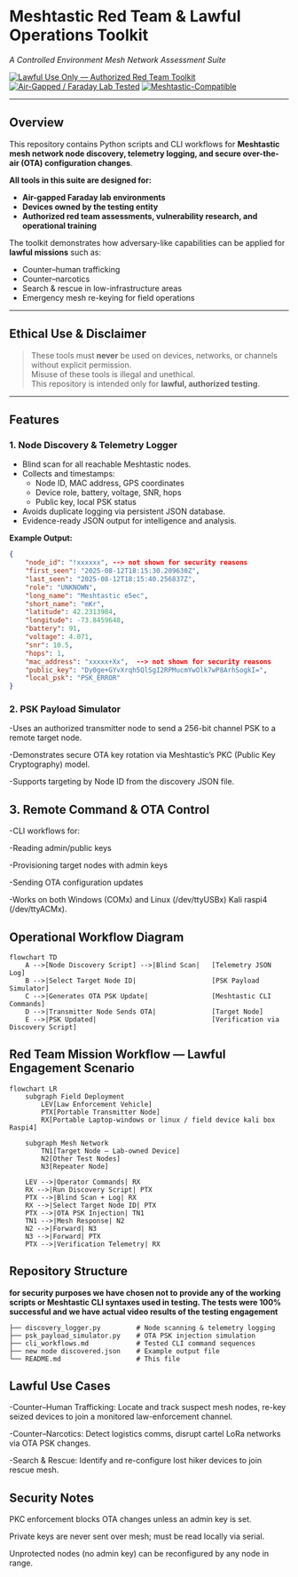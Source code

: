 # Meshtastic Red Team & Lawful Operations Toolkit  
*A Controlled Environment Mesh Network Assessment Suite*

[![Lawful Use Only — Authorized Red Team Toolkit](https://img.shields.io/badge/Lawful%20Use%20Only-Authorized%20Red%20Team%20Toolkit-red?style=for-the-badge&logo=security&logoColor=white)](#)
[![Air-Gapped / Faraday Lab Tested](https://img.shields.io/badge/Air--Gapped%20Lab-Tested-blue?style=for-the-badge&logo=hackaday&logoColor=white)](#)
[![Meshtastic-Compatible](https://img.shields.io/badge/Meshtastic-Compatible-green?style=for-the-badge&logo=meshery&logoColor=white)](#)

---

##  Overview
This repository contains Python scripts and CLI workflows for **Meshtastic mesh network node discovery, telemetry logging, and secure over-the-air (OTA) configuration changes**.

**All tools in this suite are designed for:**
- **Air-gapped Faraday lab environments**
- **Devices owned by the testing entity**
- **Authorized red team assessments, vulnerability research, and operational training**

The toolkit demonstrates how adversary-like capabilities can be applied for **lawful missions** such as:
- Counter–human trafficking
- Counter–narcotics
- Search & rescue in low-infrastructure areas
- Emergency mesh re-keying for field operations

---

## Ethical Use & Disclaimer 
> These tools must **never** be used on devices, networks, or channels without explicit permission.  
> Misuse of these tools is illegal and unethical.  
> This repository is intended only for **lawful, authorized testing**.

---

## Features

### **1. Node Discovery & Telemetry Logger**
- Blind scan for all reachable Meshtastic nodes.
- Collects and timestamps:
  - Node ID, MAC address, GPS coordinates
  - Device role, battery, voltage, SNR, hops
  - Public key, local PSK status
- Avoids duplicate logging via persistent JSON database.
- Evidence-ready JSON output for intelligence and analysis.

**Example Output:**
```json
{
    "node_id": "!xxxxxx", --> not shown for security reasons
    "first_seen": "2025-08-12T18:15:30.209630Z",
    "last_seen": "2025-08-12T18:15:40.256837Z",
    "role": "UNKNOWN",
    "long_name": "Meshtastic e5ec",
    "short_name": "mKr",
    "latitude": 42.2313984,
    "longitude": -73.8459648,
    "battery": 91,
    "voltage": 4.071,
    "snr": 10.5,
    "hops": 1,
    "mac_address": "xxxxx+Xx",  --> not shown for security reasons
    "public_key": "Dy0ge+GYvXrqh5QlSgI2RPMucmYwOlk7wP8ArhSogkI=",
    "local_psk": "PSK_ERROR"
}
```
### **2. PSK Payload Simulator**
-Uses an authorized transmitter node to send a 256-bit channel PSK to a remote target node.

-Demonstrates secure OTA key rotation via Meshtastic’s PKC (Public Key Cryptography) model.

-Supports targeting by Node ID from the discovery JSON file.

## **3. Remote Command & OTA Control**
-CLI workflows for:

-Reading admin/public keys

-Provisioning target nodes with admin keys

-Sending OTA configuration updates

-Works on both Windows (COMx) and Linux (/dev/ttyUSBx) Kali raspi4 (/dev/ttyACMx).

## Operational Workflow Diagram
```
flowchart TD
    A -->[Node Discovery Script] -->|Blind Scan|   [Telemetry JSON Log]
    B -->|Select Target Node ID|                   [PSK Payload Simulator]
    C -->|Generates OTA PSK Update|                [Meshtastic CLI Commands]
    D -->|Transmitter Node Sends OTA|              [Target Node]
    E -->|PSK Updated|                             [Verification via Discovery Script]
```
## **Red Team Mission Workflow — Lawful Engagement Scenario**
```
flowchart LR
    subgraph Field Deployment
        LEV[Law Enforcement Vehicle]
        PTX[Portable Transmitter Node]
        RX[Portable Laptop-windows or linux / field device kali box Raspi4]
```
```
    subgraph Mesh Network
        TN1[Target Node — Lab-owned Device]
        N2[Other Test Nodes]
        N3[Repeater Node]
```
```
    LEV -->|Operator Commands| RX
    RX -->|Run Discovery Script| PTX
    PTX -->|Blind Scan + Log| RX
    RX -->|Select Target Node ID| PTX
    PTX -->|OTA PSK Injection| TN1
    TN1 -->|Mesh Response| N2
    N2 -->|Forward| N3
    N3 -->|Forward| PTX
    PTX -->|Verification Telemetry| RX
```



## **Repository Structure**
**for security purposes we have chosen not to provide any of the working scripts or Meshtastic CLI syntaxes used in testing.  The tests were 100% successful and we have actual video results of the testing engagement**
```
├── discovery_logger.py         # Node scanning & telemetry logging
├── psk_payload_simulator.py    # OTA PSK injection simulation
├── cli_workflows.md            # Tested CLI command sequences
├── new node discovered.json    # Example output file
└── README.md                   # This file
```
## Lawful Use Cases
-Counter–Human Trafficking: Locate and track suspect mesh nodes, re-key seized devices to join a monitored law-enforcement channel.

-Counter–Narcotics: Detect logistics comms, disrupt cartel LoRa networks via OTA PSK changes.

-Search & Rescue: Identify and re-configure lost hiker devices to join rescue mesh.

## **Security Notes**
PKC enforcement blocks OTA changes unless an admin key is set.

Private keys are never sent over mesh; must be read locally via serial.

Unprotected nodes (no admin key) can be reconfigured by any node in range.
